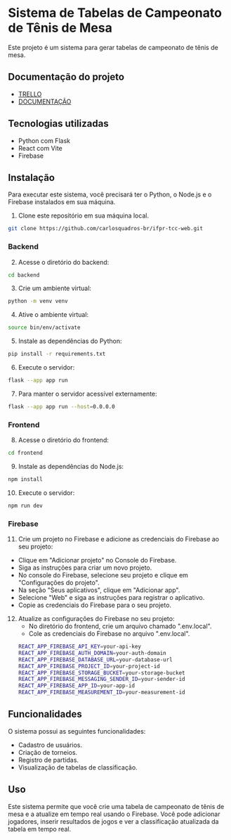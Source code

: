 # Sistema de Tabelas de Campeonato de Tênis de Mesa
Este projeto é um sistema para gerar tabelas de campeonato de tênis de mesa.

## Documentação do projeto
  - [TRELLO](https://trello.com/b/mU71PTrB/projeto-integrador-i)
  - [DOCUMENTAÇÃO](https://docs.google.com/document/d/1k-ytTY66GrIKyVa3HLf-7Y_XAdcp1ptwC0FdG_eta2w/edit?usp=sharing)

## Tecnologias utilizadas
  - Python com Flask
  - React com Vite
  - Firebase

## Instalação
Para executar este sistema, você precisará ter o Python, o Node.js e o Firebase instalados em sua máquina.

1. Clone este repositório em sua máquina local.
```bash
git clone https://github.com/carlosquadros-br/ifpr-tcc-web.git
```

### Backend
2. Acesse o diretório do backend:
```bash
cd backend
```

3. Crie um ambiente virtual:
```bash
python -m venv venv
```

4. Ative o ambiente virtual:
```bash
source bin/env/activate
```

5. Instale as dependências do Python:
```bash
pip install -r requirements.txt
```

6. Execute o servidor:
```bash
flask --app app run
```

7. Para manter o servidor acessível externamente:
```bash
flask --app app run --host=0.0.0.0
```

### Frontend
8. Acesse o diretório do frontend:
```bash
cd frontend
```

9. Instale as dependências do Node.js:
```bash
npm install
```

10. Execute o servidor:
```bash
npm run dev
```

### Firebase
11. Crie um projeto no Firebase e adicione as credenciais do Firebase ao seu projeto:
  - Clique em "Adicionar projeto" no Console do Firebase.
  - Siga as instruções para criar um novo projeto.
  - No console do Firebase, selecione seu projeto e clique em "Configurações do projeto".
  - Na seção "Seus aplicativos", clique em "Adicionar app".
  - Selecione "Web" e siga as instruções para registrar o aplicativo.
  - Copie as credenciais do Firebase para o seu projeto.

12. Atualize as configurações do Firebase no seu projeto:
    - No diretório do frontend, crie um arquivo chamado ".env.local".
    - Cole as credenciais do Firebase no arquivo ".env.local".
    ```bash
    REACT_APP_FIREBASE_API_KEY=your-api-key
    REACT_APP_FIREBASE_AUTH_DOMAIN=your-auth-domain
    REACT_APP_FIREBASE_DATABASE_URL=your-database-url
    REACT_APP_FIREBASE_PROJECT_ID=your-project-id
    REACT_APP_FIREBASE_STORAGE_BUCKET=your-storage-bucket
    REACT_APP_FIREBASE_MESSAGING_SENDER_ID=your-sender-id
    REACT_APP_FIREBASE_APP_ID=your-app-id
    REACT_APP_FIREBASE_MEASUREMENT_ID=your-measurement-id
    ```

## Funcionalidades
O sistema possui as seguintes funcionalidades:
  - Cadastro de usuários.
  - Criação de torneios.
  - Registro de partidas.
  - Visualização de tabelas de classificação.

## Uso
Este sistema permite que você crie uma tabela de campeonato de tênis de mesa e a atualize em tempo real usando o Firebase. Você pode adicionar jogadores, inserir resultados de jogos e ver a classificação atualizada da tabela em tempo real.